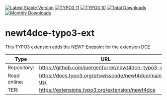 [![Latest Stable Version](https://poser.pugx.org/swisscode/newt4dce/v/stable.svg)](https://extensions.typo3.org/extension/newt4dce/)
[![TYPO3 11](https://img.shields.io/badge/TYPO3-11-orange.svg?style=flat-square)](https://get.typo3.org/version/11)
[![TYPO3 10](https://img.shields.io/badge/TYPO3-10-orange.svg?style=flat-square)](https://get.typo3.org/version/10)
[![Total Downloads](https://poser.pugx.org/swisscode/newt4dce/d/total)](https://packagist.org/packages/swisscode/newt4dce)
[![Monthly Downloads](https://poser.pugx.org/swisscode/newt4dce/d/monthly)](https://packagist.org/packages/swisscode/newt4dce)

# newt4dce-typo3-ext

This TYPO3 extension adds the NEWT-Endpoint for the extension DCE

| Type         | URL                                                      |
|--------------|----------------------------------------------------------|
| Repository:  | https://github.com/juergenfurrer/newt4dce-typo3-ext      |
| Read online: | https://docs.typo3.org/p/swisscode/newt4dce/main/en-us/  |
| TER:         | https://extensions.typo3.org/extension/newt4dce          |
